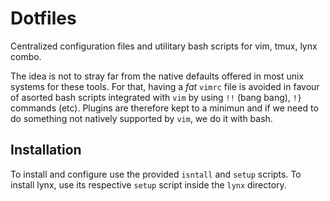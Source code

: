 # Dotfiles

Centralized configuration files and utilitary bash scripts for vim, tmux,
lynx combo.

The idea is not to stray far from the native defaults offered in most unix
systems for these tools. For that, having a *fat* `vimrc` file is avoided
in favour of asorted bash scripts integrated with `vim` by using `!!`
(bang bang), `!}` commands (etc). Plugins are therefore kept to a minimun
and if we need to do something not natively supported by `vim`, we do it with
bash.

## Installation

To install and configure use the provided `isntall` and `setup` scripts.
To install lynx, use its respective `setup` script inside the `lynx`
directory.
